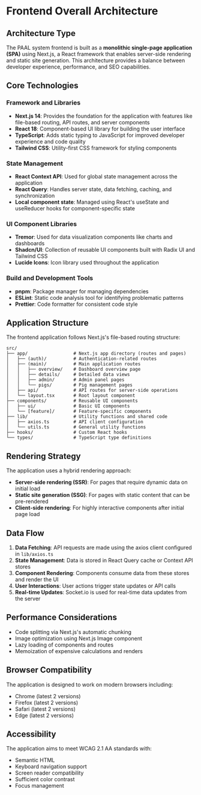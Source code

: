 # Frontend Overall Architecture

## Architecture Type

The PAAL system frontend is built as a **monolithic single-page application (SPA)** using Next.js, a React framework that enables server-side rendering and static site generation. This architecture provides a balance between developer experience, performance, and SEO capabilities.

## Core Technologies

### Framework and Libraries

- **Next.js 14**: Provides the foundation for the application with features like file-based routing, API routes, and server components
- **React 18**: Component-based UI library for building the user interface
- **TypeScript**: Adds static typing to JavaScript for improved developer experience and code quality
- **Tailwind CSS**: Utility-first CSS framework for styling components

### State Management

- **React Context API**: Used for global state management across the application
- **React Query**: Handles server state, data fetching, caching, and synchronization
- **Local component state**: Managed using React's useState and useReducer hooks for component-specific state

### UI Component Libraries

- **Tremor**: Used for data visualization components like charts and dashboards
- **Shadcn/UI**: Collection of reusable UI components built with Radix UI and Tailwind CSS
- **Lucide Icons**: Icon library used throughout the application

### Build and Development Tools

- **pnpm**: Package manager for managing dependencies
- **ESLint**: Static code analysis tool for identifying problematic patterns
- **Prettier**: Code formatter for consistent code style

## Application Structure

The frontend application follows Next.js's file-based routing structure:

```
src/
├── app/                 # Next.js app directory (routes and pages)
│   ├── (auth)/          # Authentication-related routes
│   ├── (main)/          # Main application routes
│   │   ├── overview/    # Dashboard overview page
│   │   ├── details/     # Detailed data views
│   │   ├── admin/       # Admin panel pages
│   │   └── pigs/        # Pig management pages
│   ├── api/             # API routes for server-side operations
│   └── layout.tsx       # Root layout component
├── components/          # Reusable UI components
│   ├── ui/              # Basic UI components
│   └── [feature]/       # Feature-specific components
├── lib/                 # Utility functions and shared code
│   ├── axios.ts         # API client configuration
│   └── utils.ts         # General utility functions
├── hooks/               # Custom React hooks
└── types/               # TypeScript type definitions
```

## Rendering Strategy

The application uses a hybrid rendering approach:

- **Server-side rendering (SSR)**: For pages that require dynamic data on initial load
- **Static site generation (SSG)**: For pages with static content that can be pre-rendered
- **Client-side rendering**: For highly interactive components after initial page load

## Data Flow

1. **Data Fetching**: API requests are made using the axios client configured in `lib/axios.ts`
2. **State Management**: Data is stored in React Query cache or Context API stores
3. **Component Rendering**: Components consume data from these stores and render the UI
4. **User Interactions**: User actions trigger state updates or API calls
5. **Real-time Updates**: Socket.io is used for real-time data updates from the server

## Performance Considerations

- Code splitting via Next.js's automatic chunking
- Image optimization using Next.js Image component
- Lazy loading of components and routes
- Memoization of expensive calculations and renders

## Browser Compatibility

The application is designed to work on modern browsers including:
- Chrome (latest 2 versions)
- Firefox (latest 2 versions)
- Safari (latest 2 versions)
- Edge (latest 2 versions)

## Accessibility

The application aims to meet WCAG 2.1 AA standards with:
- Semantic HTML
- Keyboard navigation support
- Screen reader compatibility
- Sufficient color contrast
- Focus management
